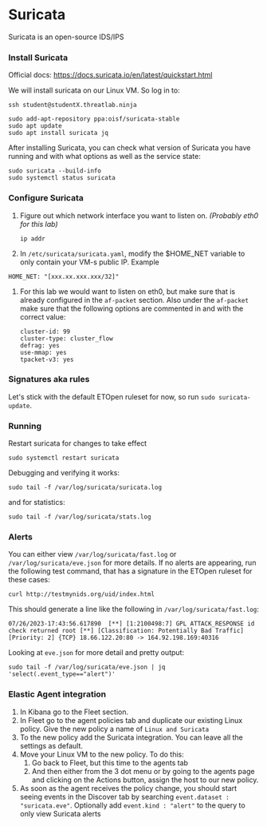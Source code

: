 # Suricata

Suricata is an open-source IDS/IPS

### Install Suricata

Official docs: https://docs.suricata.io/en/latest/quickstart.html

We will install suricata on our Linux VM. So log in to:

```
ssh student@studentX.threatlab.ninja
```

```shell
sudo add-apt-repository ppa:oisf/suricata-stable
sudo apt update
sudo apt install suricata jq
```

After installing Suricata, you can check what version of Suricata you have running and with what options as well as the service state:

```shell
sudo suricata --build-info
sudo systemctl status suricata
```

### Configure Suricata

1. Figure out which network interface you want to listen on. _(Probably eth0 for this lab)_

   ```shell
   ip addr
   ```

1. In `/etc/suricata/suricata.yaml`, modify the $HOME_NET variable to only contain your VM-s public IP. Example

```shell
HOME_NET: "[xxx.xx.xxx.xxx/32]"
```

1. For this lab we would want to listen on eth0, but make sure that is already configured in the `af-packet` section.
   Also under the `af-packet` make sure that the following options are commented in and with the correct value:

   ```shell
   cluster-id: 99
   cluster-type: cluster_flow
   defrag: yes
   use-mmap: yes
   tpacket-v3: yes
   ```

### Signatures aka rules

Let's stick with the default ETOpen ruleset for now, so run `sudo suricata-update`.

### Running

Restart suricata for changes to take effect

```shell
sudo systemctl restart suricata
```

Debugging and verifying it works:

```shell
sudo tail -f /var/log/suricata/suricata.log
```

and for statistics:

```shell
sudo tail -f /var/log/suricata/stats.log
```

### Alerts

You can either view `/var/log/suricata/fast.log` or `/var/log/suricata/eve.json` for more details.
If no alerts are appearing, run the following test command, that has a signature in the ETOpen ruleset for these cases:

```
curl http://testmynids.org/uid/index.html
```

This should generate a line like the following in `/var/log/suricata/fast.log`:

```shell
07/26/2023-17:43:56.617890  [**] [1:2100498:7] GPL ATTACK_RESPONSE id check returned root [**] [Classification: Potentially Bad Traffic] [Priority: 2] {TCP} 18.66.122.20:80 -> 164.92.198.169:40316
```

Looking at `eve.json` for more detail and pretty output:

```shell
sudo tail -f /var/log/suricata/eve.json | jq 'select(.event_type=="alert")'
```

### Elastic Agent integration

1. In Kibana go to the Fleet section.
2. In Fleet go to the agent policies tab and duplicate our existing Linux policy. Give the new policy a name of `Linux and Suricata`
3. To the new policy add the Suricata integration. You can leave all the settings as default.
4. Move your Linux VM to the new policy. To do this:
   1. Go back to Fleet, but this time to the agents tab
   1. And then either from the 3 dot menu or by going to the agents page and clicking on the Actions button, assign the host to our new policy.
5. As soon as the agent receives the policy change, you should start seeing events in the Discover tab by searching `event.dataset : "suricata.eve"`.
   Optionally add `event.kind : "alert"` to the query to only view Suricata alerts
